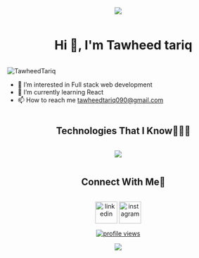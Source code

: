 <div align="center">
<img src="https://user-images.githubusercontent.com/74038190/212284115-f47cd8ff-2ffb-4b04-b5bf-4d1c14c0247f.gif">
</div>
<!--- 👋 Hi, I’m @Tawheed-tariq-->
<div id="user-content-toc">
  <ul align="center">
    <summary><h1 style="display: inline-block">Hi 👋, I'm Tawheed tariq</h1></summary>
  </ul>
</div>

![TawheedTariq](https://user-images.githubusercontent.com/74038190/225813708-98b745f2-7d22-48cf-9150-083f1b00d6c9.gif)

- 👀 I’m interested in Full stack web development
- 🌱 I’m currently learning React
- 📫 How to reach me tawheedtariq090@gmail.com



<div id="user-content-toc">
  <ul align="center">
    <summary><h2 style="display: inline-block">Technologies That I Know👨🏻‍💻</h2></summary>
  </ul>
</div>
<!--tech stack icons-->
<p align="center">
  <a href="https://skillicons.dev">
    <img src="https://skillicons.dev/icons?i=c,cpp,css,html,js,py,react,vscode&perline=10" />
  </a>
</p>




<!-- Connect with me -->
<!--h2 without bottom border-->
<div id="user-content-toc">
  <ul align="center">
    <summary><h2 style="display: inline-block">Connect With Me🤝</h2></summary>
  </ul>
</div>
<!--icons and links-->
<p align="center">
<a href="https://www.linkedin.com/in/tawheed-tariq-868b02249/" target="blank"><img align="center" src="https://user-images.githubusercontent.com/88904952/234979284-68c11d7f-1acc-4f0c-ac78-044e1037d7b0.png" alt="linkedin" height="50" width="50" /></a>
<a href="https://www.instagram.com/tawheed_tariq_1/?utm_source=qr&igshid=YzU1NGVlODEzOA%3D%3D" target="blank"><img align="center" src="https://user-images.githubusercontent.com/88904952/234981169-2dd1e58f-4b7e-468c-8213-034ba62156c3.png" alt="instagram" height="50" width="50" /></a>
</p>


<div align="center">
  
[![profile views](https://visitcount.itsvg.in/api?id=Tawheed-tariq&label=Profile%20Views&color=8&icon=5&pretty=false)](https://visitcount.itsvg.in)  
</div>

<div align="center">
<img src="https://user-images.githubusercontent.com/74038190/212284115-f47cd8ff-2ffb-4b04-b5bf-4d1c14c0247f.gif">

</div>
<!---
Tawheed-tariq/Tawheed-tariq is a ✨ special ✨ repository because its `README.md` (this file) appears on your GitHub profile.
You can click the Preview link to take a look at your changes.
--->
